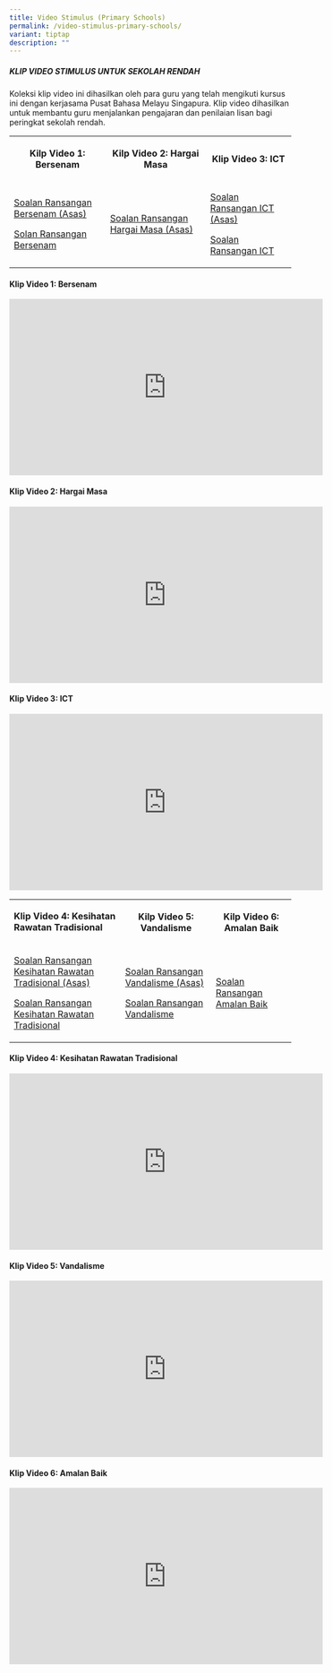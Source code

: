 ```yaml
---
title: Video Stimulus (Primary Schools)
permalink: /video-stimulus-primary-schools/
variant: tiptap
description: ""
---
```

<h5>KLIP VIDEO STIMULUS UNTUK SEKOLAH RENDAH</h5>
<p>Koleksi klip video ini dihasilkan oleh para guru yang telah mengikuti
kursus ini dengan kerjasama Pusat Bahasa Melayu Singapura. Klip video dihasilkan
untuk membantu guru menjalankan pengajaran dan penilaian lisan bagi peringkat
sekolah rendah.</p>
<table style="minWidth: 75px">
<colgroup>
<col>
<col>
<col>
</colgroup>
<tbody>
<tr>
<th rowspan="1" colspan="1">
<p>Kilp Video 1: Bersenam</p>
</th>
<th rowspan="1" colspan="1">
<p>Kilp Video 2: Hargai Masa</p>
</th>
<th rowspan="1" colspan="1">
<p><strong>Klip Video 3: ICT</strong>
</p>
</th>
</tr>
<tr>
<td rowspan="1" colspan="1">
<p><a href="/files/bersenam-1.pdf" rel="noopener nofollow" target="_blank">Soalan Ransangan Bersenam (Asas)</a>
</p>
<p></p>
<p><a href="/files/bersenam_2.pdf" rel="noopener nofollow" target="_blank">Solan Ransangan Bersenam</a>
</p>
</td>
<td rowspan="1" colspan="1">
<p><a href="/files/hargai-masa2.pdf" rel="noopener nofollow" target="_blank">Soalan Ransangan Hargai Masa (Asas)</a>
</p>
<p></p>
<p></p>
</td>
<td rowspan="1" colspan="1">
<p><a href="/files/ict1.pdf" rel="noopener nofollow" target="_blank">Soalan Ransangan ICT (Asas)</a>
</p>
<p></p>
<p><a href="/files/ict2.pdf" rel="noopener nofollow" target="_blank">Soalan Ransangan ICT</a>
</p>
</td>
</tr>
</tbody>
</table>
<h4>Klip Video 1: Bersenam</h4>
<div class="iframe-wrapper">
<iframe height="315" width="560" allowfullscreen="true" frameborder="0" src="https://www.youtube.com/embed/1jrASo5bmbo?si=QAtt88aLbfMF0p7m"></iframe>
</div>
<h4>Klip Video 2: Hargai Masa</h4>
<div class="iframe-wrapper">
<iframe height="315" width="560" allowfullscreen="true" frameborder="0" src="https://www.youtube.com/embed/Sy_CgfCHHP8?si=qIf4Zgcey2BDw96v"></iframe>
</div>
<h4>Klip Video 3: ICT</h4>
<div class="iframe-wrapper">
<iframe height="315" width="560" allowfullscreen="true" frameborder="0" src="https://www.youtube.com/embed/kr9VDaMJXlc?si=GYJocoBv8qSHB7HQ"></iframe>
</div>
<table style="minWidth: 75px">
<colgroup>
<col>
<col>
<col>
</colgroup>
<tbody>
<tr>
<td rowspan="1" colspan="1">
<p><strong>Klip Video 4: Kesihatan Rawatan Tradisional</strong>
</p>
</td>
<th rowspan="1" colspan="1">
<p>Kilp Video 5: Vandalisme</p>
</th>
<th rowspan="1" colspan="1">
<p>Kilp Video 6: Amalan Baik</p>
</th>
</tr>
<tr>
<td rowspan="1" colspan="1">
<p><a href="/files/kesihatan_rawatan_tradisional_1.pdf" rel="noopener nofollow" target="_blank">Soalan Ransangan Kesihatan Rawatan Tradisional (Asas)</a>
</p>
<p></p>
<p><a href="/files/kesihatan_rawatan_tradisional_2.pdf" rel="noopener nofollow" target="_blank">Soalan Ransangan Kesihatan Rawatan Tradisional</a>
</p>
</td>
<td rowspan="1" colspan="1">
<p><a href="/files/vandalisme_1.pdf" rel="noopener nofollow" target="_blank">Soalan Ransangan Vandalisme (Asas)</a>
</p>
<p></p>
<p><a href="/files/vandalisme_2.pdf" rel="noopener nofollow" target="_blank">Soalan Ransangan Vandalisme</a>
</p>
</td>
<td rowspan="1" colspan="1">
<p><a href="/files/soalan_rangsangan_klip_video_amalan_baik_-_bm_dan_bm_asas.pdf" rel="noopener nofollow" target="_blank">Soalan Ransangan Amalan Baik</a>
</p>
</td>
</tr>
</tbody>
</table>
<h4>Klip Video 4: Kesihatan Rawatan Tradisional</h4>
<div class="iframe-wrapper">
<iframe height="315" width="560" allowfullscreen="true" frameborder="0" src="https://www.youtube.com/embed/BpX6JFJ7WFI?si=qSzqDs3WDCU4Iqp4"></iframe>
</div>
<h4>Klip Video 5: Vandalisme</h4>
<div class="iframe-wrapper">
<iframe height="315" width="560" allowfullscreen="true" frameborder="0" src="https://www.youtube.com/embed/5UUZUU9HaaY?si=vRM7TvcsPhjphLdj"></iframe>
</div>
<h4>Klip Video 6: Amalan Baik</h4>
<div class="iframe-wrapper">
<iframe height="315" width="560" allowfullscreen="true" frameborder="0" src="https://www.youtube.com/embed/HRWKnLmZlc8?si=zFfXL4AA2TUAB2Pt"></iframe>
</div>
<h4></h4>
<p></p>
